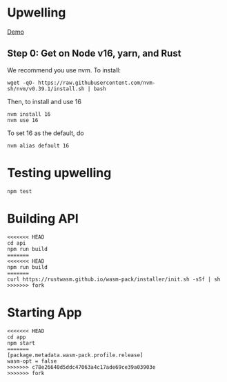 # Upwelling

[Demo](https://upwelling.vercel.app/)

## Step 0: Get on Node v16, yarn, and Rust

We recommend you use nvm. To install:

```
wget -qO- https://raw.githubusercontent.com/nvm-sh/nvm/v0.39.1/install.sh | bash
```

Then, to install and use 16

```
nvm install 16
nvm use 16
```

To set 16 as the default, do

```
nvm alias default 16
```

# Testing upwelling

```
npm test
```

# Building API

```
<<<<<<< HEAD
cd api
npm run build
=======
<<<<<<< HEAD
npm run build
=======
curl https://rustwasm.github.io/wasm-pack/installer/init.sh -sSf | sh
>>>>>>> fork
```

# Starting App

```
<<<<<<< HEAD
cd app
npm start
=======
[package.metadata.wasm-pack.profile.release]
wasm-opt = false
>>>>>>> c78e26640d5ddc47063a4c17ade69ce39a03903e
>>>>>>> fork
```
